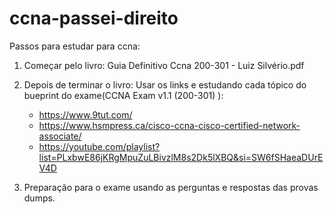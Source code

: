 # ccna-passei-direito

Passos para estudar para ccna:

1. Começar pelo livro: Guia Definitivo Ccna 200-301 - Luiz Silvério.pdf

2. Depois de terminar o livro:
   Usar os links e estudando cada tópico do bueprint do exame(CCNA Exam v1.1 (200-301) ):
    - https://www.9tut.com/
    - https://www.hsmpress.ca/cisco-ccna-cisco-certified-network-associate/
    - https://youtube.com/playlist?list=PLxbwE86jKRgMpuZuLBivzlM8s2Dk5lXBQ&si=SW6fSHaeaDUrEV4D 

4. Preparação para o exame usando as perguntas e respostas das provas dumps.
